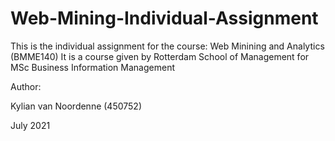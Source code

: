 # Web-Mining-Individual-Assignment
This is the individual assignment for the course: Web Minining and Analytics (BMME140)
It is a course given by Rotterdam School of Management for MSc Business Information Management



Author:

Kylian van Noordenne (450752)

July 2021
